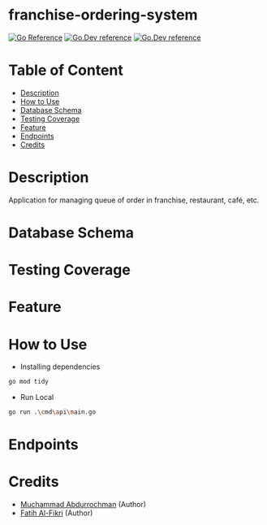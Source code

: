 # franchise-ordering-system

[![Go Reference](https://pkg.go.dev/badge/golang.org/x/example.svg)](https://pkg.go.dev/golang.org/x/example)
[![Go.Dev reference](https://img.shields.io/badge/gorm-reference-blue?logo=go&logoColor=white)](https://pkg.go.dev/gorm.io/gorm?tab=doc)
[![Go.Dev reference](https://img.shields.io/badge/echo-reference-blue?logo=go&logoColor=white)](https://github.com/labstack/echo)

# Table of Content
- [Description](#description)
- [How to Use](#how-to-use)
- [Database Schema](#database-schema)
- [Testing Coverage]($testing-coverage)
- [Feature](#feature)
- [Endpoints](#endpoints)
- [Credits](#credits)

# Description
Application for managing queue of order in franchise, restaurant, café, etc.

# Database Schema

# Testing Coverage

# Feature

# How to Use
- Installing dependencies
```bash
go mod tidy
```
- Run Local
```bash
go run .\cmd\api\main.go
```
# Endpoints

# Credits
- [Muchammad Abdurrochman](https://github.com/Abdurrochman25) (Author)
- [Fatih Al-Fikri](https://github.com/afaf-tech) (Author)
